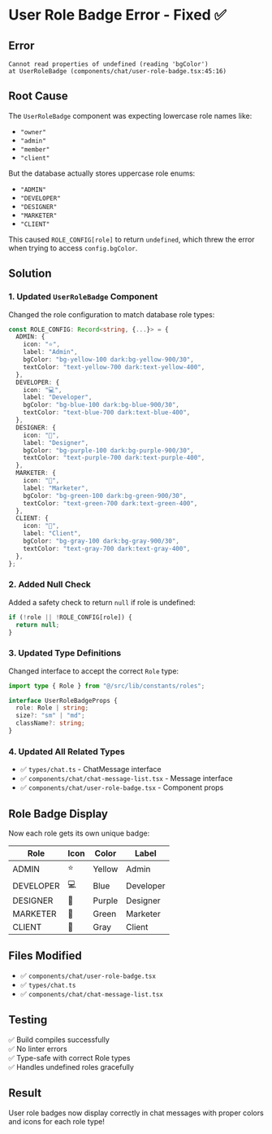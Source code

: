 # User Role Badge Error - Fixed ✅

## Error

```
Cannot read properties of undefined (reading 'bgColor')
at UserRoleBadge (components/chat/user-role-badge.tsx:45:16)
```

## Root Cause

The `UserRoleBadge` component was expecting lowercase role names like:

- `"owner"`
- `"admin"`
- `"member"`
- `"client"`

But the database actually stores uppercase role enums:

- `"ADMIN"`
- `"DEVELOPER"`
- `"DESIGNER"`
- `"MARKETER"`
- `"CLIENT"`

This caused `ROLE_CONFIG[role]` to return `undefined`, which threw the error when trying to access `config.bgColor`.

## Solution

### 1. Updated `UserRoleBadge` Component

Changed the role configuration to match database role types:

```typescript
const ROLE_CONFIG: Record<string, {...}> = {
  ADMIN: {
    icon: "⭐",
    label: "Admin",
    bgColor: "bg-yellow-100 dark:bg-yellow-900/30",
    textColor: "text-yellow-700 dark:text-yellow-400",
  },
  DEVELOPER: {
    icon: "💻",
    label: "Developer",
    bgColor: "bg-blue-100 dark:bg-blue-900/30",
    textColor: "text-blue-700 dark:text-blue-400",
  },
  DESIGNER: {
    icon: "🎨",
    label: "Designer",
    bgColor: "bg-purple-100 dark:bg-purple-900/30",
    textColor: "text-purple-700 dark:text-purple-400",
  },
  MARKETER: {
    icon: "📢",
    label: "Marketer",
    bgColor: "bg-green-100 dark:bg-green-900/30",
    textColor: "text-green-700 dark:text-green-400",
  },
  CLIENT: {
    icon: "👤",
    label: "Client",
    bgColor: "bg-gray-100 dark:bg-gray-900/30",
    textColor: "text-gray-700 dark:text-gray-400",
  },
};
```

### 2. Added Null Check

Added a safety check to return `null` if role is undefined:

```typescript
if (!role || !ROLE_CONFIG[role]) {
  return null;
}
```

### 3. Updated Type Definitions

Changed interface to accept the correct `Role` type:

```typescript
import type { Role } from "@/src/lib/constants/roles";

interface UserRoleBadgeProps {
  role: Role | string;
  size?: "sm" | "md";
  className?: string;
}
```

### 4. Updated All Related Types

- ✅ `types/chat.ts` - ChatMessage interface
- ✅ `components/chat/chat-message-list.tsx` - Message interface
- ✅ `components/chat/user-role-badge.tsx` - Component props

## Role Badge Display

Now each role gets its own unique badge:

| Role      | Icon | Color  | Label     |
| --------- | ---- | ------ | --------- |
| ADMIN     | ⭐   | Yellow | Admin     |
| DEVELOPER | 💻   | Blue   | Developer |
| DESIGNER  | 🎨   | Purple | Designer  |
| MARKETER  | 📢   | Green  | Marketer  |
| CLIENT    | 👤   | Gray   | Client    |

## Files Modified

- ✅ `components/chat/user-role-badge.tsx`
- ✅ `types/chat.ts`
- ✅ `components/chat/chat-message-list.tsx`

## Testing

✅ Build compiles successfully  
✅ No linter errors  
✅ Type-safe with correct Role types  
✅ Handles undefined roles gracefully

## Result

User role badges now display correctly in chat messages with proper colors and icons for each role type!
